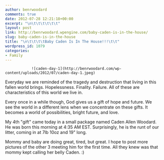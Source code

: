```yaml
---
author: benrwoodard
comments: true
date: 2012-07-28 12:21:18+00:00
excerpt: "\n\t\t\t\t\t\t"
layout: post
link: http://benrwoodard.wpengine.com/baby-caden-is-in-the-house/
slug: baby-caden-is-in-the-house
title: "\n\t\t\t\tBaby Caden Is In The House!!!\t\t"
wordpress_id: 1079
categories:
- Family
---
```



				![caden-day-1](http://benrwoodard.com/wp-content/uploads/2012/07/caden-day-1.jpeg)
Everyday we are reminded of the tragedy and destruction that living in this fallen world brings.  Hopelessness. Finality. Failure.  All of these are characteristics of this world we live in.

Every once in a while though, God gives us a gift of hope and future.  We see the world in a different lens when we concentrate on these gifts.  It becomes a world of possibilities, bright future, and love.    

My 4th "gift" came today in a small package named Caden Allen Woodard.  He was born this morning at 4:35 AM EST.  Surprisingly, he is the runt of our litter, coming in at 7lb 10oz and 19" long.  

Mommy and baby are doing great, tired, but great.  I hope to post more pictures of the other 3 meeting him for the first time. All they knew was that mommy kept calling her belly Caden. :)		
